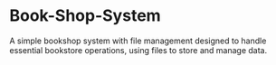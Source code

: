 # Book-Shop-System
A simple bookshop system with file management designed to handle essential bookstore operations, using files to store and manage data.

